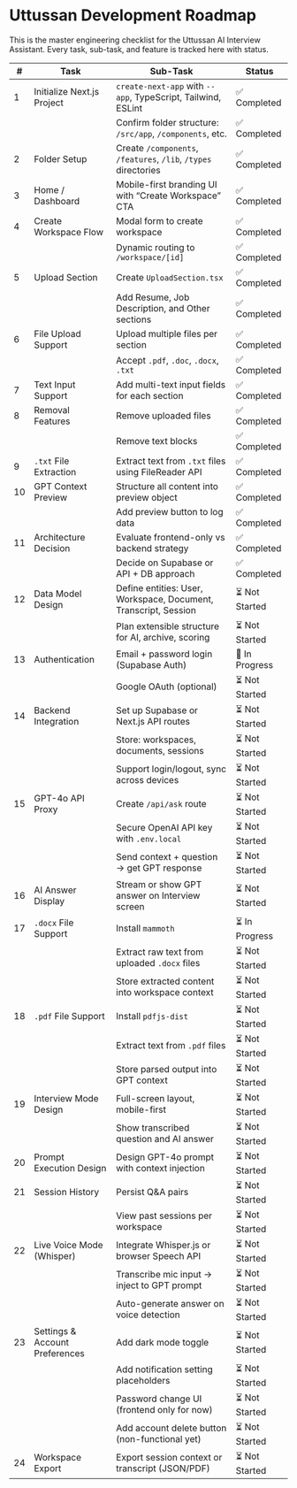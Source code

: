 # Uttussan Development Roadmap

This is the master engineering checklist for the Uttussan AI Interview Assistant. Every task, sub-task, and feature is tracked here with status.

| # | Task | Sub-Task | Status |
|---|------|----------|--------|
| 1 | Initialize Next.js Project | `create-next-app` with `--app`, TypeScript, Tailwind, ESLint | ✅ Completed |
|   |                              | Confirm folder structure: `/src/app`, `/components`, etc. | ✅ Completed |
| 2 | Folder Setup | Create `/components`, `/features`, `/lib`, `/types` directories | ✅ Completed |
| 3 | Home / Dashboard | Mobile-first branding UI with “Create Workspace” CTA | ✅ Completed |
| 4 | Create Workspace Flow | Modal form to create workspace | ✅ Completed |
|   |                        | Dynamic routing to `/workspace/[id]` | ✅ Completed |
| 5 | Upload Section | Create `UploadSection.tsx` | ✅ Completed |
|   |                  | Add Resume, Job Description, and Other sections | ✅ Completed |
| 6 | File Upload Support | Upload multiple files per section | ✅ Completed |
|   |                     | Accept `.pdf`, `.doc`, `.docx`, `.txt` | ✅ Completed |
| 7 | Text Input Support | Add multi-text input fields for each section | ✅ Completed |
| 8 | Removal Features | Remove uploaded files | ✅ Completed |
|   |                  | Remove text blocks | ✅ Completed |
| 9 | `.txt` File Extraction | Extract text from `.txt` files using FileReader API | ✅ Completed |
| 10 | GPT Context Preview | Structure all content into preview object | ✅ Completed |
|    |                      | Add preview button to log data | ✅ Completed |
| 11 | Architecture Decision | Evaluate frontend-only vs backend strategy | ✅ Completed |
|    |                        | Decide on Supabase or API + DB approach | ✅ Completed |
| 12 | Data Model Design | Define entities: User, Workspace, Document, Transcript, Session | ⏳ Not Started |
|    |                    | Plan extensible structure for AI, archive, scoring | ⏳ Not Started |
| 13 | Authentication | Email + password login (Supabase Auth) | 🔄 In Progress |
|    |                 | Google OAuth (optional) | ⏳ Not Started |
| 14 | Backend Integration | Set up Supabase or Next.js API routes | ⏳ Not Started |
|    |                     | Store: workspaces, documents, sessions | ⏳ Not Started |
|    |                     | Support login/logout, sync across devices | ⏳ Not Started |
| 15 | GPT-4o API Proxy | Create `/api/ask` route | ⏳ Not Started |
|    |                  | Secure OpenAI API key with `.env.local` | ⏳ Not Started |
|    |                  | Send context + question → get GPT response | ⏳ Not Started |
| 16 | AI Answer Display | Stream or show GPT answer on Interview screen | ⏳ Not Started |
| 17 | `.docx` File Support | Install `mammoth` | ⏳ In Progress |
|    |                      | Extract raw text from uploaded `.docx` files | ⏳ Not Started |
|    |                      | Store extracted content into workspace context | ⏳ Not Started |
| 18 | `.pdf` File Support | Install `pdfjs-dist` | ⏳ Not Started |
|    |                    | Extract text from `.pdf` files | ⏳ Not Started |
|    |                    | Store parsed output into GPT context | ⏳ Not Started |
| 19 | Interview Mode Design | Full-screen layout, mobile-first | ⏳ Not Started |
|    |                        | Show transcribed question and AI answer | ⏳ Not Started |
| 20 | Prompt Execution Design | Design GPT-4o prompt with context injection | ⏳ Not Started |
| 21 | Session History | Persist Q&A pairs | ⏳ Not Started |
|    |                  | View past sessions per workspace | ⏳ Not Started |
| 22 | Live Voice Mode (Whisper) | Integrate Whisper.js or browser Speech API | ⏳ Not Started |
|    |                            | Transcribe mic input → inject to GPT prompt | ⏳ Not Started |
|    |                            | Auto-generate answer on voice detection | ⏳ Not Started |
| 23 | Settings & Account Preferences | Add dark mode toggle | ⏳ Not Started |
|    |                                | Add notification setting placeholders | ⏳ Not Started |
|    |                                | Password change UI (frontend only for now) | ⏳ Not Started |
|    |                                | Add account delete button (non-functional yet) | ⏳ Not Started |
| 24 | Workspace Export | Export session context or transcript (JSON/PDF) | ⏳ Not Started |
